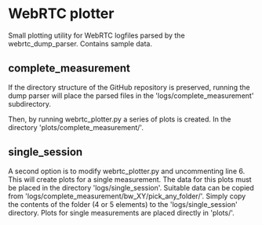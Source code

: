 # WebRTC plotter

Small plotting utility for WebRTC logfiles parsed by the webrtc_dump_parser.
Contains sample data.

## complete_measurement
If the directory structure of the GitHub repository is preserved, running the dump parser will place the parsed files in the 'logs/complete_measurement' subdirectory.

Then, by running webrtc_plotter.py a series of plots is created. In the directory 'plots/complete_measurement/'.

## single_session
A second option is to modify webrtc_plotter.py and uncommenting line 6. This will create plots for a single measurement. The data for this plots must be placed in the directory 'logs/single_session'.
Suitable data can be copied from 'logs/complete_measurement/bw_XY/pick_any_folder/'. Simply copy the contents of the folder (4 or 5 elements) to the 'logs/single_session' directory.
Plots for single measurements are placed directly in 'plots/'.
